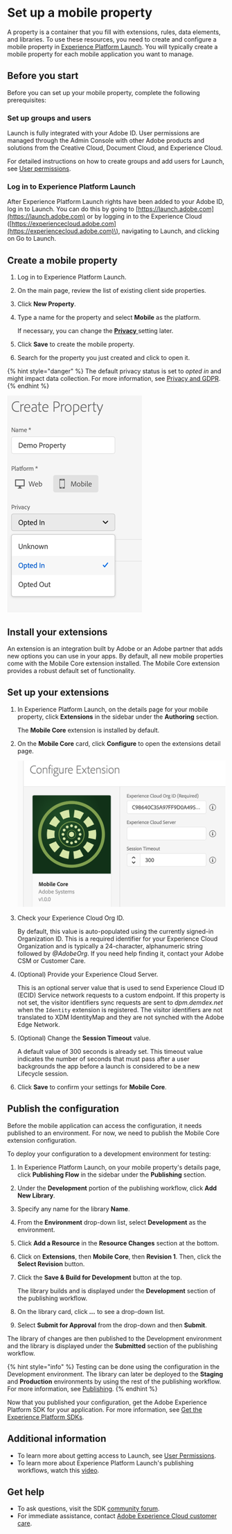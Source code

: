 # Set up a mobile property

A property is a container that you fill with extensions, rules, data elements, and libraries. To use these resources, you need to create and configure a mobile property in [Experience Platform Launch](https://launch.adobe.com). You will typically create a mobile property for each mobile application you want to manage.

## Before you start

Before you can set up your mobile property, complete the following prerequisites:

### Set up groups and users

Launch is fully integrated with your Adobe ID. User permissions are managed through the Admin Console with other Adobe products and solutions from the Creative Cloud, Document Cloud, and Experience Cloud.

For detailed instructions on how to create groups and add users for Launch, see [User permissions](https://experienceleague.adobe.com/docs/launch/using/admin/user-permissions.html).

### Log in to Experience Platform Launch

After Experience Platform Launch rights have been added to your Adobe ID, log in to Launch. You can do this by going to [https://launch.adobe.com](https://launch.adobe.com) or by logging in to the Experience Cloud \([https://experiencecloud.adobe.com](https://experiencecloud.adobe.com)\), navigating to Launch, and clicking on Go to Launch.

## Create a mobile property

1. Log in to Experience Platform Launch.
2. On the main page, review the list of existing client side properties.
3. Click **New Property**.
4. Type a name for the property and select **Mobile** as the platform.

   If necessary, you can change the [**Privacy** ](../resources/privacy-and-gdpr.md#setting-privacy-status) setting later.

5. Click **Save** to create the mobile property.
6. Search for the property you just created and click to open it.

{% hint style="danger" %}
The default privacy status is set to _opted in_ and might impact data collection. For more information, see [Privacy and GDPR](../resources/privacy-and-gdpr.md).
{% endhint %}

![Setting default privacy status](../.gitbook/assets/createmobileprop.png)

## Install your extensions

An extension is an integration built by Adobe or an Adobe partner that adds new options you can use in your apps. By default, all new mobile properties come with the Mobile Core extension installed. The Mobile Core extension provides a robust default set of functionality.

## Set up your extensions

1. In Experience Platform Launch, on the details page for your mobile property, click **Extensions** in the sidebar under the **Authoring** section.

   The **Mobile Core** extension is installed by default.

2. On the **Mobile Core** card, click **Configure** to open the extensions detail page.

   ![](../.gitbook/assets/screen-shot-2018-10-02-at-5.02.05-pm-2.png)

3. Check your Experience Cloud Org ID.

   By default, this value is auto-populated using the currently signed-in Organization ID. This is a required identifier for your Experience Cloud Organization and is typically a 24-character, alphanumeric string followed by _@AdobeOrg_. If you need help finding it, contact your Adobe CSM or Customer Care.

4. \(Optional\) Provide your Experience Cloud Server.

   This is an optional server value that is used to send Experience Cloud ID \(ECID\) Service network requests to a custom endpoint. If this property is not set, the visitor identifiers sync requests are sent to _dpm.demdex.net_ when the `Identity` extension is registered. The visitor identifiers are not translated to XDM IdentityMap and they are not synched with the Adobe Edge Network.

5. \(Optional\) Change the **Session Timeout** value.

   A default value of 300 seconds is already set. This timeout value indicates the number of seconds that must pass after a user backgrounds the app before a launch is considered to be a new Lifecycle session.

6. Click **Save** to confirm your settings for **Mobile Core**.

## Publish the configuration

Before the mobile application can access the configuration, it needs published to an environment. For now, we need to publish the Mobile Core extension configuration.

To deploy your configuration to a development environment for testing:

1. In Experience Platform Launch, on your mobile property's details page, click **Publishing Flow** in the sidebar under the **Publishing** section.
2. Under the **Development** portion of the publishing workflow, click **Add New Library**.
3. Specify any name for the library **Name**.
4. From the **Environment** drop-down list, select **Development** as the environment.
5. Click **Add a Resource** in the **Resource Changes** section at the bottom.
6. Click on **Extensions**, then **Mobile Core**, then **Revision 1**. Then, click the **Select Revision** button.
7. Click the **Save & Build for Development** button at the top.

   The library builds and is displayed under the **Development** section of the publishing workflow.

8. On the library card, click _**...**_ to see a drop-down list.
9. Select **Submit for Approval** from the drop-down and then **Submit**.

The library of changes are then published to the Development environment and the library is displayed under the **Submitted** section of the publishing workflow.

{% hint style="info" %}
Testing can be done using the configuration in the Development environment. The library can later be deployed to the **Staging** and **Production** environments by using the rest of the publishing workflow. For more information, see [Publishing](https://experienceleague.adobe.com/docs/launch/using/publish/overview.html).
{% endhint %}

Now that you published your configuration, get the Adobe Experience Platform SDK for your application. For more information, see [Get the Experience Platform SDKs](https://github.com/Adobe-Marketing-Cloud/aep-sdks-documentation/tree/0ed8dac3a8db99800c8eda3ada4428f9f1ced6b0/getting-started/get-the-sdk.md).

## Additional information

* To learn more about getting access to Launch, see [User Permissions](https://experienceleague.adobe.com/docs/launch/using/admin/user-permissions.html).
* To learn more about Experience Platform Launch's publishing workflows, watch this [video](https://www.youtube.com/embed/Pe-YSn26_xI).

## Get help

* To ask questions, visit the SDK [community forum](https://experienceleaguecommunities.adobe.com/t5/adobe-experience-platform-sdks/ct-p/platform-sdk).
* For immediate assistance, contact [Adobe Experience Cloud customer care](https://helpx.adobe.com/contact/enterprise-support.ec.html).

